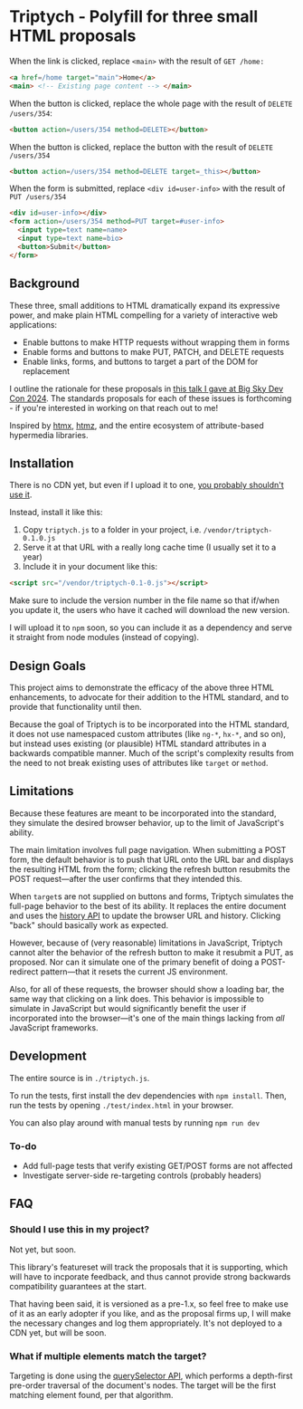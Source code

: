 # Triptych - Polyfill for three small HTML proposals

When the link is clicked, replace `<main>` with the result of `GET /home:`

```html
<a href=/home target="main">Home</a>
<main> <!-- Existing page content --> </main>
```

When the button is clicked, replace the whole page with the result of `DELETE /users/354`:
```html
<button action=/users/354 method=DELETE></button>
```

When the button is clicked, replace the button with the result of `DELETE /users/354`
```html
<button action=/users/354 method=DELETE target=_this></button>
```

When the form is submitted, replace `<div id=user-info>` with the result of `PUT /users/354`
```html
<div id=user-info></div>
<form action=/users/354 method=PUT target=#user-info>
  <input type=text name=name>
  <input type=text name=bio>
  <button>Submit</button>
</form>
```

## Background
These three, small additions to HTML dramatically expand its expressive power, and make plain HTML
compelling for a variety of interactive web applications:

- Enable buttons to make HTTP requests without wrapping them in forms
- Enable forms and buttons to make PUT, PATCH, and DELETE requests
- Enable links, forms, and buttons to target a part of the DOM for replacement

I outline the rationale for these proposals in [this talk I gave at Big Sky Dev Con
2024](https://unplannedobsolescence.com/blog/life-and-death-of-htmx/).
The standards proposals for each of these issues is forthcoming - if you're interested in working on
that reach out to me!

Inspired by [htmx](https://htmx.org/), [htmz](https://leanrada.com/htmz/), and the entire ecosystem
of attribute-based hypermedia libraries.

## Installation

There is no CDN yet, but even if I upload it to one,
[you probably shouldn't use it](https://blog.wesleyac.com/posts/why-not-javascript-cdn).

Instead, install it like this:

1. Copy `triptych.js` to a folder in your project, i.e. `/vendor/triptych-0.1.0.js`
1. Serve it at that URL with a really long cache time (I usually set it to a year)
1. Include it in your document like this:

```html
<script src="/vendor/triptych-0.1-0.js"></script>
```

Make sure to include the version number in the file name so that if/when you update it, the users
who have it cached will download the new version.

I will upload it to `npm` soon, so you can include it as a dependency and serve it straight from
node modules (instead of copying).

## Design Goals

This project aims to demonstrate the efficacy of the above three HTML enhancements, to advocate for
their addition to the HTML standard, and to provide that functionality until then.

Because the goal of Triptych is to be incorporated into the HTML standard, it does not use
namespaced custom attributes (like `ng-*`, `hx-*`, and so on), but instead uses existing (or
plausible) HTML standard attributes in a backwards compatible manner. Much of the script's
complexity results from the need to not break existing uses of attributes like `target` or `method`.

## Limitations

Because these features are meant to be incorporated into the standard, they simulate the desired
browser behavior, up to the limit of JavaScript's ability.

The main limitation involves full page navigation. When submitting a POST form, the default
behavior is to push that URL onto the URL bar and displays the resulting HTML from the form;
clicking the refresh button resubmits the POST request—after the user confirms that they intended
this.

When `target`s are not supplied on buttons and forms, Triptych simulates the full-page behavior to
the best of its ability. It replaces the entire document and uses the
[history API](https://developer.mozilla.org/en-US/docs/Web/API/History) to update the browser URL
and history. Clicking "back" should basically work as expected.

However, because of (very reasonable) limitations in JavaScript, Triptych cannot alter the behavior
of the refresh button to make it resubmit a PUT, as proposed. Nor can it simulate one of the primary
benefit of doing a POST-redirect pattern—that it resets the current JS environment.

Also, for all of these requests, the browser should show a loading bar, the same way that
clicking on a link does. This behavior is impossible to simulate in JavaScript but would
significantly benefit the user if incorporated into the browser—it's one of the main things lacking
from *all* JavaScript frameworks.

## Development

The entire source is in `./triptych.js`.

To run the tests, first install the dev dependencies with `npm install`.
Then, run the tests by opening `./test/index.html` in your browser.

You can also play around with manual tests by running `npm run dev`

### To-do

* Add full-page tests that verify existing GET/POST forms are not affected
* Investigate server-side re-targeting controls (probably headers)

## FAQ

### Should I use this in my project?

Not yet, but soon.

This library's featureset will track the proposals that it is supporting, which will have to
incporate feedback, and thus cannot provide strong backwards compatibility guarantees at the start.

That having been said, it is versioned as a pre-1.x, so feel free to make use of it as an early
adopter if you like, and as the proposal firms up, I will make the necessary changes and log them
appropriately. It's not deployed to a CDN yet, but will be soon.

### What if multiple elements match the target?

Targeting is done using the [querySelector
API](https://developer.mozilla.org/en-US/docs/Web/API/Document/querySelector), which performs a
depth-first pre-order traversal of the document's nodes. The target will be the first matching
element found, per that algorithm.
